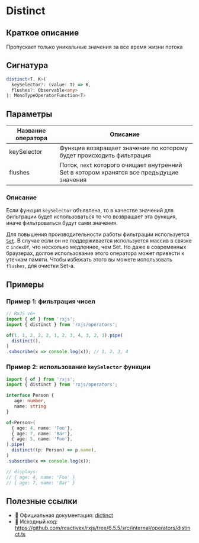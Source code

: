# Distinct

## Краткое описание

Пропускает только уникальные значения за все время жизни потока

## Сигнатура

```typescript
distinct<T, K>(
  keySelector?: (value: T) => K,
  flushes?: Observable<any>
): MonoTypeOperatorFunction<T>
```

## Параметры

| Название оператора | Описание |
|-|-|
| keySelector | Функция возвращает значение по которому будет происходить фильтрация |
| flushes | Поток, `next` которого очищает внутренний Set в котором хранятся все предыдущие значения  |

### Описание

Если функция `keySelector` объявлена, то в качестве значений для фильтрации будет использоваться то что возвращает эта функция, иначе фильтроваться будут сами значения.

Для повышения производительности работы фильтрации используется [`Set`](https://developer.mozilla.org/ru/docs/Web/JavaScript/Reference/Global_Objects/Set). В случае если он не поддерживается используется массив в связке с `indexOf`, что несколько медленнее, чем Set. Но даже в современных браузерах, долгое использование этого оператора может привести к утечкам памяти. Чтобы избежать этого вы можете использовать `flushes`, для очистки Set-а.

## Примеры

### Пример 1: фильтрация чисел

```typescript
// RxJS v6+
import { of } from 'rxjs';
import { distinct } from 'rxjs/operators';

of(1, 1, 2, 2, 2, 1, 2, 3, 4, 3, 2, 1).pipe(
  distinct(),
)
.subscribe(x => console.log(x)); // 1, 2, 3, 4
```

### Пример 2: использование `keySelector` функции

```typescript
import { of } from 'rxjs';
import { distinct } from 'rxjs/operators';

interface Person {
   age: number,
   name: string
}

of<Person>(
  { age: 4, name: 'Foo'},
  { age: 7, name: 'Bar'},
  { age: 5, name: 'Foo'},
).pipe(
  distinct((p: Person) => p.name),
)
.subscribe(x => console.log(x));

// displays:
// { age: 4, name: 'Foo' }
// { age: 7, name: 'Bar' }
```

## Полезные ссылки

- 📰 Официальная документация: [dictinct](https://rxjs.dev/api/operators/distinct)
- 📁 Исходный код: https://github.com/reactivex/rxjs/tree/6.5.5/src/internal/operators/distinct.ts

